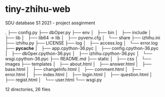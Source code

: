 # tiny-zhihu-web
SDU database S1 2021 - project assginment

.
├── config.py
├── dbOper.py
├── env
│   ├── bin
│   ├── include
│   ├── lib
│   ├── lib64 -> lib
│   ├── pyvenv.cfg
│   └── share
├── izhihu.ini
├── izhihu.py
├── LICENSE
├── log
│   ├── access.log
│   └── error.log
├── __pycache__
│   ├── app.cpython-36.pyc
│   ├── config.cpython-36.pyc
│   ├── dbOper.cpython-36.pyc
│   ├── izhihu.cpython-36.pyc
│   └── wsgi.cpython-36.pyc
├── README.md
├── static
│   ├── css
│   └── images
├── templates
│   ├── about.html
│   ├── answer.html
│   ├── base.html
│   ├── changeInfo.html
│   ├── comment.html
│   ├── error.html
│   ├── index.html
│   ├── login.html
│   ├── question.html
│   ├── regist.html
│   └── user.html
└── wsgi.py

12 directories, 26 files

